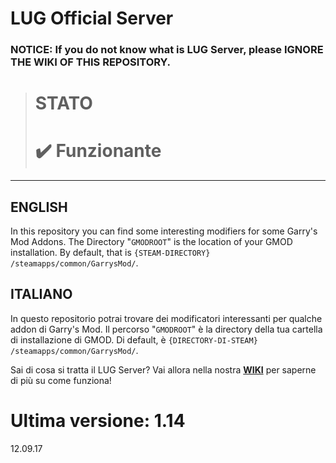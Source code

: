 # LUG Official Server
### NOTICE: If you do not know what is LUG Server, please IGNORE THE WIKI OF THIS REPOSITORY.

> # STATO
> # :heavy_check_mark: Funzionante  

***

## ENGLISH
In this repository you can find some interesting modifiers for some Garry's Mod Addons.
The Directory "`GMODROOT`" is the location of your GMOD installation. By default, that is `{STEAM-DIRECTORY} /steamapps/common/GarrysMod/`.


## ITALIANO
In questo repositorio potrai trovare dei modificatori interessanti per qualche addon di Garry's Mod.
Il percorso "`GMODROOT`" è la directory della tua cartella di installazione di GMOD. Di default, è `{DIRECTORY-DI-STEAM} /steamapps/common/GarrysMod/`. 

Sai di cosa si tratta il LUG Server? Vai allora nella nostra [**WIKI**](https://github.com/LuigiGrande1/LUG-Official-Server-Pages/wiki) per saperne di più su come funziona! 

# Ultima versione: 1.14
12.09.17
